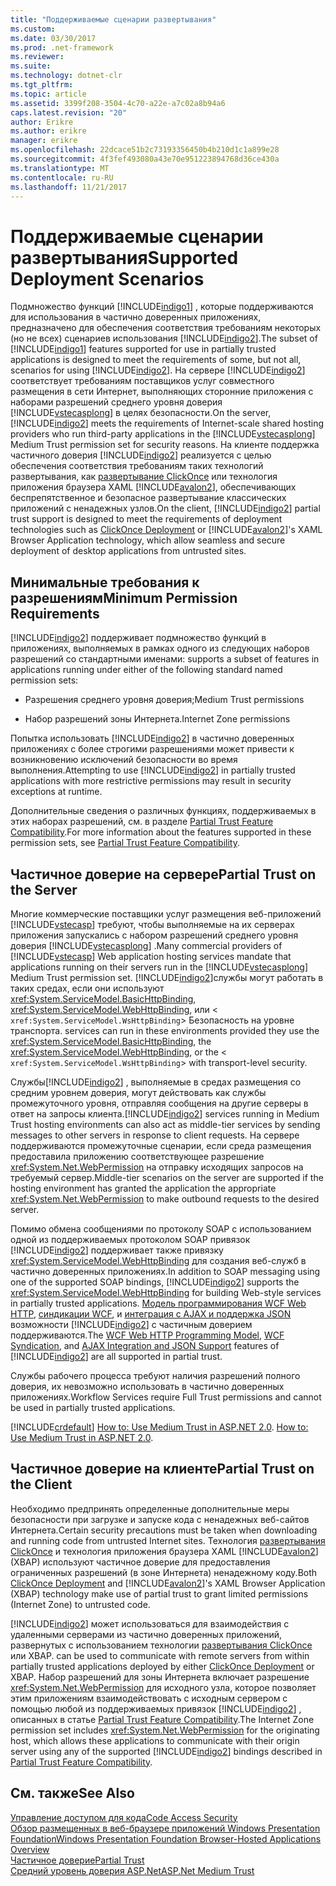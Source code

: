 ```yaml
---
title: "Поддерживаемые сценарии развертывания"
ms.custom: 
ms.date: 03/30/2017
ms.prod: .net-framework
ms.reviewer: 
ms.suite: 
ms.technology: dotnet-clr
ms.tgt_pltfrm: 
ms.topic: article
ms.assetid: 3399f208-3504-4c70-a22e-a7c02a8b94a6
caps.latest.revision: "20"
author: Erikre
ms.author: erikre
manager: erikre
ms.openlocfilehash: 22dcace51b2c73193356450b4b210d1c1a899e28
ms.sourcegitcommit: 4f3fef493080a43e70e951223894768d36ce430a
ms.translationtype: MT
ms.contentlocale: ru-RU
ms.lasthandoff: 11/21/2017
---
```

# <a name="supported-deployment-scenarios"></a><span data-ttu-id="80f7e-102">Поддерживаемые сценарии развертывания</span><span class="sxs-lookup"><span data-stu-id="80f7e-102">Supported Deployment Scenarios</span></span>
<span data-ttu-id="80f7e-103">Подмножество функций [!INCLUDE[indigo1](../../../../includes/indigo1-md.md)] , которые поддерживаются для использования в частично доверенных приложениях, предназначено для обеспечения соответствия требованиям некоторых (но не всех) сценариев использования [!INCLUDE[indigo2](../../../../includes/indigo2-md.md)].</span><span class="sxs-lookup"><span data-stu-id="80f7e-103">The subset of [!INCLUDE[indigo1](../../../../includes/indigo1-md.md)] features supported for use in partially trusted applications is designed to meet the requirements of some, but not all, scenarios for using [!INCLUDE[indigo2](../../../../includes/indigo2-md.md)].</span></span> <span data-ttu-id="80f7e-104">На сервере [!INCLUDE[indigo2](../../../../includes/indigo2-md.md)] соответствует требованиям поставщиков услуг совместного размещения в сети Интернет, выполняющих сторонние приложения с наборами разрешений среднего уровня доверия [!INCLUDE[vstecasplong](../../../../includes/vstecasplong-md.md)] в целях безопасности.</span><span class="sxs-lookup"><span data-stu-id="80f7e-104">On the server, [!INCLUDE[indigo2](../../../../includes/indigo2-md.md)] meets the requirements of Internet-scale shared hosting providers who run third-party applications in the [!INCLUDE[vstecasplong](../../../../includes/vstecasplong-md.md)] Medium Trust permission set for security reasons.</span></span> <span data-ttu-id="80f7e-105">На клиенте поддержка частичного доверия [!INCLUDE[indigo2](../../../../includes/indigo2-md.md)] реализуется с целью обеспечения соответствия требованиям таких технологий развертывания, как [развертывание ClickOnce](http://go.microsoft.com/fwlink/?LinkId=83712) или технология приложения браузера XAML [!INCLUDE[avalon2](../../../../includes/avalon2-md.md)], обеспечивающих беспрепятственное и безопасное развертывание классических приложений с ненадежных узлов.</span><span class="sxs-lookup"><span data-stu-id="80f7e-105">On the client, [!INCLUDE[indigo2](../../../../includes/indigo2-md.md)] partial trust support is designed to meet the requirements of deployment technologies such as [ClickOnce Deployment](http://go.microsoft.com/fwlink/?LinkId=83712) or [!INCLUDE[avalon2](../../../../includes/avalon2-md.md)]'s XAML Browser Application technology, which allow seamless and secure deployment of desktop applications from untrusted sites.</span></span>  
  
## <a name="minimum-permission-requirements"></a><span data-ttu-id="80f7e-106">Минимальные требования к разрешениям</span><span class="sxs-lookup"><span data-stu-id="80f7e-106">Minimum Permission Requirements</span></span>  
 [!INCLUDE[indigo2](../../../../includes/indigo2-md.md)]<span data-ttu-id="80f7e-107"> поддерживает подмножество функций в приложениях, выполняемых в рамках одного из следующих наборов разрешений со стандартными именами:</span><span class="sxs-lookup"><span data-stu-id="80f7e-107"> supports a subset of features in applications running under either of the following standard named permission sets:</span></span>  
  
-   <span data-ttu-id="80f7e-108">Разрешения среднего уровня доверия;</span><span class="sxs-lookup"><span data-stu-id="80f7e-108">Medium Trust permissions</span></span>  
  
-   <span data-ttu-id="80f7e-109">Набор разрешений зоны Интернета.</span><span class="sxs-lookup"><span data-stu-id="80f7e-109">Internet Zone permissions</span></span>  
  
 <span data-ttu-id="80f7e-110">Попытка использовать [!INCLUDE[indigo2](../../../../includes/indigo2-md.md)] в частично доверенных приложениях с более строгими разрешениями может привести к возникновению исключений безопасности во время выполнения.</span><span class="sxs-lookup"><span data-stu-id="80f7e-110">Attempting to use [!INCLUDE[indigo2](../../../../includes/indigo2-md.md)] in partially trusted applications with more restrictive permissions may result in security exceptions at runtime.</span></span>  
  
 <span data-ttu-id="80f7e-111">Дополнительные сведения о различных функциях, поддерживаемых в этих наборах разрешений, см. в разделе [Partial Trust Feature Compatibility](../../../../docs/framework/wcf/feature-details/partial-trust-feature-compatibility.md).</span><span class="sxs-lookup"><span data-stu-id="80f7e-111">For more information about the features supported in these permission sets, see [Partial Trust Feature Compatibility](../../../../docs/framework/wcf/feature-details/partial-trust-feature-compatibility.md).</span></span>  
  
## <a name="partial-trust-on-the-server"></a><span data-ttu-id="80f7e-112">Частичное доверие на сервере</span><span class="sxs-lookup"><span data-stu-id="80f7e-112">Partial Trust on the Server</span></span>  
 <span data-ttu-id="80f7e-113">Многие коммерческие поставщики услуг размещения веб-приложений [!INCLUDE[vstecasp](../../../../includes/vstecasp-md.md)] требуют, чтобы выполняемые на их серверах приложения запускались с набором разрешений среднего уровня доверия [!INCLUDE[vstecasplong](../../../../includes/vstecasplong-md.md)] .</span><span class="sxs-lookup"><span data-stu-id="80f7e-113">Many commercial providers of [!INCLUDE[vstecasp](../../../../includes/vstecasp-md.md)] Web application hosting services mandate that applications running on their servers run in the [!INCLUDE[vstecasplong](../../../../includes/vstecasplong-md.md)] Medium Trust permission set.</span></span> [!INCLUDE[indigo2](../../../../includes/indigo2-md.md)]<span data-ttu-id="80f7e-114">службы могут работать в таких средах, если они используют <xref:System.ServiceModel.BasicHttpBinding>, <xref:System.ServiceModel.WebHttpBinding>, или <<!--zz xref:System.ServiceModel.WsHttpBinding --> `xref:System.ServiceModel.WsHttpBinding`> Безопасность на уровне транспорта.</span><span class="sxs-lookup"><span data-stu-id="80f7e-114"> services can run in these environments provided they use the <xref:System.ServiceModel.BasicHttpBinding>, the <xref:System.ServiceModel.WebHttpBinding>, or the <<!--zz xref:System.ServiceModel.WsHttpBinding --> `xref:System.ServiceModel.WsHttpBinding`> with transport-level security.</span></span>  
  
 <span data-ttu-id="80f7e-115">Службы[!INCLUDE[indigo2](../../../../includes/indigo2-md.md)] , выполняемые в средах размещения со средним уровнем доверия, могут действовать как службы промежуточного уровня, отправляя сообщения на другие серверы в ответ на запросы клиента.</span><span class="sxs-lookup"><span data-stu-id="80f7e-115">[!INCLUDE[indigo2](../../../../includes/indigo2-md.md)] services running in Medium Trust hosting environments can also act as middle-tier services by sending messages to other servers in response to client requests.</span></span> <span data-ttu-id="80f7e-116">На сервере поддерживаются промежуточные сценарии, если среда размещения предоставила приложению соответствующее разрешение <xref:System.Net.WebPermission> на отправку исходящих запросов на требуемый сервер.</span><span class="sxs-lookup"><span data-stu-id="80f7e-116">Middle-tier scenarios on the server are supported if the hosting environment has granted the application the appropriate <xref:System.Net.WebPermission> to make outbound requests to the desired server.</span></span>  
  
 <span data-ttu-id="80f7e-117">Помимо обмена сообщениями по протоколу SOAP с использованием одной из поддерживаемых протоколом SOAP привязок [!INCLUDE[indigo2](../../../../includes/indigo2-md.md)] поддерживает также привязку <xref:System.ServiceModel.WebHttpBinding> для создания веб-служб в частично доверенных приложениях.</span><span class="sxs-lookup"><span data-stu-id="80f7e-117">In addition to SOAP messaging using one of the supported SOAP bindings, [!INCLUDE[indigo2](../../../../includes/indigo2-md.md)] supports the <xref:System.ServiceModel.WebHttpBinding> for building Web-style services in partially trusted applications.</span></span> <span data-ttu-id="80f7e-118">[Модель программирования WCF Web HTTP](../../../../docs/framework/wcf/feature-details/wcf-web-http-programming-model.md), [синдикации WCF](../../../../docs/framework/wcf/feature-details/wcf-syndication.md), и [интеграция с AJAX и поддержка JSON](../../../../docs/framework/wcf/feature-details/ajax-integration-and-json-support.md) возможности [!INCLUDE[indigo2](../../../../includes/indigo2-md.md)] с частичным доверием поддерживаются.</span><span class="sxs-lookup"><span data-stu-id="80f7e-118">The [WCF Web HTTP Programming Model](../../../../docs/framework/wcf/feature-details/wcf-web-http-programming-model.md), [WCF Syndication](../../../../docs/framework/wcf/feature-details/wcf-syndication.md), and [AJAX Integration and JSON Support](../../../../docs/framework/wcf/feature-details/ajax-integration-and-json-support.md) features of [!INCLUDE[indigo2](../../../../includes/indigo2-md.md)] are all supported in partial trust.</span></span>  
  
 <span data-ttu-id="80f7e-119">Службы рабочего процесса требуют наличия разрешений полного доверия, их невозможно использовать в частично доверенных приложениях.</span><span class="sxs-lookup"><span data-stu-id="80f7e-119">Workflow Services require Full Trust permissions and cannot be used in partially trusted applications.</span></span>  
  
 [!INCLUDE[crdefault](../../../../includes/crdefault-md.md)]<span data-ttu-id="80f7e-120"> [How to: Use Medium Trust in ASP.NET 2.0](http://go.microsoft.com/fwlink/?LinkId=84603).</span><span class="sxs-lookup"><span data-stu-id="80f7e-120"> [How to: Use Medium Trust in ASP.NET 2.0](http://go.microsoft.com/fwlink/?LinkId=84603).</span></span>  
  
## <a name="partial-trust-on-the-client"></a><span data-ttu-id="80f7e-121">Частичное доверие на клиенте</span><span class="sxs-lookup"><span data-stu-id="80f7e-121">Partial Trust on the Client</span></span>  
 <span data-ttu-id="80f7e-122">Необходимо предпринять определенные дополнительные меры безопасности при загрузке и запуске кода с ненадежных веб-сайтов Интернета.</span><span class="sxs-lookup"><span data-stu-id="80f7e-122">Certain security precautions must be taken when downloading and running code from untrusted Internet sites.</span></span> <span data-ttu-id="80f7e-123">Технология [развертывания ClickOnce](http://go.microsoft.com/fwlink/?LinkId=83712) и технология приложения браузера XAML [!INCLUDE[avalon2](../../../../includes/avalon2-md.md)](XBAP) используют частичное доверие для предоставления ограниченных разрешений (в зоне Интернета) ненадежному коду.</span><span class="sxs-lookup"><span data-stu-id="80f7e-123">Both [ClickOnce Deployment](http://go.microsoft.com/fwlink/?LinkId=83712) and [!INCLUDE[avalon2](../../../../includes/avalon2-md.md)]'s XAML Browser Application (XBAP) technology make use of partial trust to grant limited permissions (Internet Zone) to untrusted code.</span></span>  
  
 [!INCLUDE[indigo2](../../../../includes/indigo2-md.md)]<span data-ttu-id="80f7e-124"> может использоваться для взаимодействия с удаленными серверами из частично доверенных приложений, развернутых с использованием технологии [развертывания ClickOnce](http://go.microsoft.com/fwlink/?LinkId=83712) или XBAP.</span><span class="sxs-lookup"><span data-stu-id="80f7e-124"> can be used to communicate with remote servers from within partially trusted applications deployed by either [ClickOnce Deployment](http://go.microsoft.com/fwlink/?LinkId=83712) or XBAP.</span></span> <span data-ttu-id="80f7e-125">Набор разрешений для зоны Интернета включает разрешение <xref:System.Net.WebPermission> для исходного узла, которое позволяет этим приложениям взаимодействовать с исходным сервером с помощью любой из поддерживаемых привязок [!INCLUDE[indigo2](../../../../includes/indigo2-md.md)] , описанных в статье [Partial Trust Feature Compatibility](../../../../docs/framework/wcf/feature-details/partial-trust-feature-compatibility.md).</span><span class="sxs-lookup"><span data-stu-id="80f7e-125">The Internet Zone permission set includes <xref:System.Net.WebPermission> for the originating host, which allows these applications to communicate with their origin server using any of the supported [!INCLUDE[indigo2](../../../../includes/indigo2-md.md)] bindings described in [Partial Trust Feature Compatibility](../../../../docs/framework/wcf/feature-details/partial-trust-feature-compatibility.md).</span></span>  
  
## <a name="see-also"></a><span data-ttu-id="80f7e-126">См. также</span><span class="sxs-lookup"><span data-stu-id="80f7e-126">See Also</span></span>  
 [<span data-ttu-id="80f7e-127">Управление доступом для кода</span><span class="sxs-lookup"><span data-stu-id="80f7e-127">Code Access Security</span></span>](http://go.microsoft.com/fwlink/?LinkId=83717)  
 [<span data-ttu-id="80f7e-128">Обзор размещенных в веб-браузере приложений Windows Presentation Foundation</span><span class="sxs-lookup"><span data-stu-id="80f7e-128">Windows Presentation Foundation Browser-Hosted Applications Overview</span></span>](http://go.microsoft.com/fwlink/?LinkId=98397)  
 [<span data-ttu-id="80f7e-129">Частичное доверие</span><span class="sxs-lookup"><span data-stu-id="80f7e-129">Partial Trust</span></span>](../../../../docs/framework/wcf/feature-details/partial-trust.md)  
 [<span data-ttu-id="80f7e-130">Средний уровень доверия ASP.Net</span><span class="sxs-lookup"><span data-stu-id="80f7e-130">ASP.Net Medium Trust</span></span>](http://go.microsoft.com/fwlink/?LinkId=69328)
